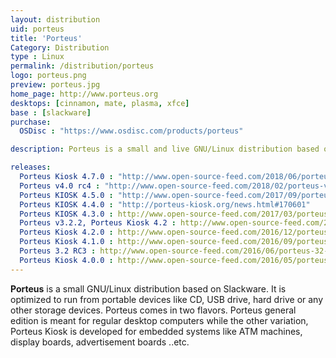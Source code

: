 ```yaml
---
layout: distribution
uid: porteus
title: 'Porteus'
Category: Distribution
type : Linux
permalink: /distribution/porteus
logo: porteus.png
preview: porteus.jpg
home_page: http://www.porteus.org
desktops: [cinnamon, mate, plasma, xfce]
base : [slackware]
purchase:
  OSDisc : "https://www.osdisc.com/products/porteus"

description: Porteus is a small and live GNU/Linux distribution based on Slackware. Stories on Porteus GNU/Linux

releases:
  Porteus Kiosk 4.7.0 : "http://www.open-source-feed.com/2018/06/porteus-kiosk-470-released.html"
  Porteus v4.0 rc4 : "http://www.open-source-feed.com/2018/02/porteus-v40-rc4-released-with-added.html"
  Porteus KIOSK 4.5.0 : "http://www.open-source-feed.com/2017/09/porteus-kiosk-450-released-with-linux.html"
  Porteus KIOSK 4.4.0 : "http://porteus-kiosk.org/news.html#170601"
  Porteus KIOSK 4.3.0 : http://www.open-source-feed.com/2017/03/porteus-kiosk-430-released-with-linux.html
  Porteus v3.2.2, Porteus Kiosk 4.2 : http://www.open-source-feed.com/2016/12/porteus-v322-final-released-with.html
  Porteus Kiosk 4.2.0 : http://www.open-source-feed.com/2016/12/porteus-kiosk-420-released.html
  Porteus Kiosk 4.1.0 : http://www.open-source-feed.com/2016/09/porteus-kiosk-410-released-with-cloud.html
  Porteus 3.2 RC3 : http://www.open-source-feed.com/2016/06/porteus-32-rc3-is-available-for-testing.html
  Porteus Kiosk 4.0.0 : http://www.open-source-feed.com/2016/05/porteus-kiosk-400-released.html
---
```


**Porteus** is a small GNU/Linux distribution based on Slackware. It is optimized to run from portable devices like CD, USB drive, hard drive or any other storage devices. Porteus comes in two flavors. Porteus general edition is meant for regular desktop computers while the other variation, Porteus Kiosk is developed for embedded systems like ATM machines, display boards, advertisement boards ..etc.
